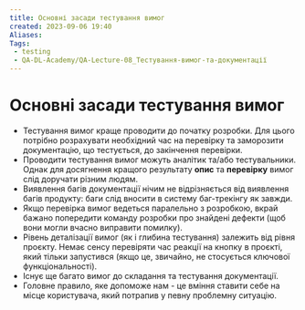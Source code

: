 ```yaml
---
title: Основні засади тестування вимог
created: 2023-09-06 19:40
Aliases:
Tags: 
 - testing
 - QA-DL-Academy/QA-Lecture-08_Тестування-вимог-та-документації
---
```


# Основні засади тестування вимог

* Тестування вимог краще проводити до початку розробки. Для цього потрібно розрахувати необхідний час на перевірку та заморозити документацію, що тестується, до закінчення перевірки.
* Проводити тестування вимог можуть аналітик та/або тестувальники. Однак для досягнення кращого результату **опис** та **перевірку** вимог слід доручати різним людям.
* Виявлення багів документації нічим не відрізняється від виявлення багів продукту: баги слід вносити в систему баг-трекінгу як завжди.
* Якщо перевірка вимог ведеться паралельно з розробкою, вкрай бажано попередити команду розробки про знайдені дефекти (щоб вони могли вчасно виправити помилку).
* Рівень деталізації вимог (як і глибина тестування) залежить від рівня проєкту. Немає сенсу перевіряти час реакції на кнопку в проєкті, який тільки запустився (якщо це, звичайно, не стосується ключової функціональності).
* Існує ще багато вимог до складання та тестування документації. 
* Головне правило, яке допоможе нам - це вміння ставити себе на місце користувача, який потрапив у певну проблемну ситуацію.